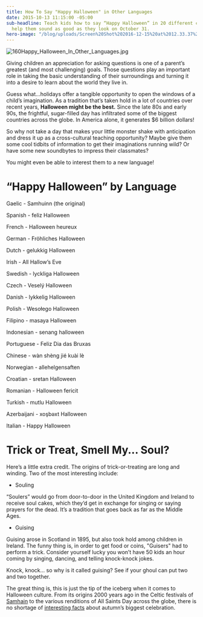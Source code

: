 ```yaml
---
title: How To Say "Happy Halloween" in Other Languages
date: 2015-10-13 11:15:00 -05:00
sub-headline: Teach kids how to say “Happy Halloween” in 20 different countries and
  help them sound as good as they look on October 31.
hero-image: "/blog/uploads/Screen%20Shot%202016-12-15%20at%2012.33.37%20PM%20(1).png"
---
```


![160Happy_Halloween_In_Other_Languages.jpg](/blog/uploads/160Happy_Halloween_In_Other_Languages.jpg)

Giving children an appreciation for asking questions is one of a parent’s greatest (and most challenging) goals. Those questions play an important role in taking the basic understanding of their surroundings and turning it into a desire to learn about the world they live in.

Guess what...holidays offer a tangible opportunity to open the windows of a child’s imagination. As a tradition that’s taken hold in a lot of countries over recent years, **Halloween might be the best.** Since the late 80s and early 90s, the frightful, sugar-filled day has infiltrated some of the biggest countries across the globe. In America alone, it generates $6 billion dollars!

So why not take a day that makes your little monster shake with anticipation and dress it up as a cross-cultural teaching opportunity? Maybe give them some cool tidbits of information to get their imaginations running wild? Or have some new soundbytes to impress their classmates?

You might even be able to interest them to a new language!

# “Happy Halloween” by Language

Gaelic - Samhuinn (the original)

Spanish - feliz Halloween

French - Halloween heureux

German - Fröhliches Halloween

Dutch - gelukkig Halloween

Irish - All Hallow’s Eve

Swedish - lyckliga Halloween

Czech - Veselý Halloween

Danish - lykkelig Halloween

Polish - Wesołego Halloween

Filipino - masaya Halloween

Indonesian - senang halloween

Portuguese - Feliz Dia das Bruxas

Chinese - wàn shèng jié kuài lè

Norwegian - allehelgensaften

Croatian - sretan Halloween

Romanian - Halloween fericit

Turkish - mutlu Halloween

Azerbaijani - xoşbəxt Halloween

Italian - Happy Halloween

# Trick or Treat, Smell My... Soul?

Here’s a little extra credit. The origins of trick-or-treating are long and winding. Two of the most interesting include:

* Souling

“Soulers” would go from door-to-door in the United Kingdom and Ireland to receive soul cakes, which they’d get in exchange for singing or saying prayers for the dead. It’s a tradition that goes back as far as the Middle Ages.

* Guising

Guising arose in Scotland in 1895, but also took hold among children in Ireland. The funny thing is, in order to get food or coins, "Guisers" had to perform a trick. Consider yourself lucky you won’t have 50 kids an hour coming by singing, dancing, and telling knock-knock jokes.

Knock, knock... so why is it called guising? See if your ghoul can put two and two together.

The great thing is, this is just the tip of the iceberg when it comes to Halloween culture. From its origins 2000 years ago in the Celtic festivals of [Samhain](https://en.wikipedia.org/wiki/Samhain) to the various renditions of All Saints Day across the globe, there is no shortage of [interesting facts](https://www.wyzant.com/blog/7_odd_halloween_facts) about autumn’s biggest celebration.